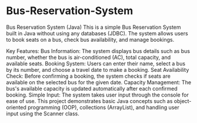 # Bus-Reservation-System
Bus Reservation System (Java)
This is a simple Bus Reservation System built in Java without using any databases (JDBC). The system allows users to book seats on a bus, check bus availability, and manage bookings.

Key Features:
Bus Information: The system displays bus details such as bus number, whether the bus is air-conditioned (AC), total capacity, and available seats.
Booking System: Users can enter their name, select a bus by its number, and choose a travel date to make a booking.
Seat Availability Check: Before confirming a booking, the system checks if seats are available on the selected bus for the given date.
Capacity Management: The bus's available capacity is updated automatically after each confirmed booking.
Simple Input: The system takes user input through the console for ease of use.
This project demonstrates basic Java concepts such as object-oriented programming (OOP), collections (ArrayList), and handling user input using the Scanner class.
